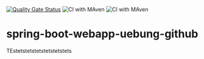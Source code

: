 [![Quality Gate Status](https://sonarcloud.io/api/project_badges/measure?project=einToast_spring-boot-webapp-uebung-github&metric=alert_status)](https://sonarcloud.io/summary/new_code?id=einToast_spring-boot-webapp-uebung-github)
![CI with MAven](https://github.com/einToast/spring-boot-webapp-uebung-github/actions/workflows/maven.yml/badge.svg)
![CI with MAven](https://github.com/einToast/spring-boot-webapp-uebung-github/actions/workflows/docker.yml/badge.svg)


# spring-boot-webapp-uebung-github
TEstetstetstetstetstetstets
